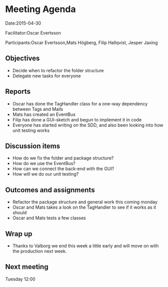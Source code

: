 # Meeting Agenda

  Date:2015-04-30

  Facilitator:Oscar Evertsson

  Participants:Oscar Evertsson,Mats Högberg, Filip Hallqvist, Jesper Jaxing

## Objectives 
  * Decide when to refactor the folder structure
  * Delegate new tasks for everyone

## Reports 
  * Oscar has done the TagHandler class for a one-way dependency between Tags and Mails
  * Mats has created an EventBus
  * Filip has done a GUI-sketch and begun to implement it in code
  * Everyone has started writing on the SDD, and also been looking into how unit testing works
  
## Discussion items
  * How do we fix the folder and package structure?
  * How do we use the EventBus?
  * How can we connect the back-end with the GUI?
  * How will we do our unit testing? 
  
## Outcomes and assignments 
  * Refactor the package structure and general work this coming monday
  * Oscar and Mats takes a look on the TagHandler to see if it works as it should
  * Oscar and Mats tests a few classes
  
## Wrap up
  * Thanks to Valborg we end this week a little early and will move on with the production next week.
  
## Next meeting
  Tuesday 12:00
